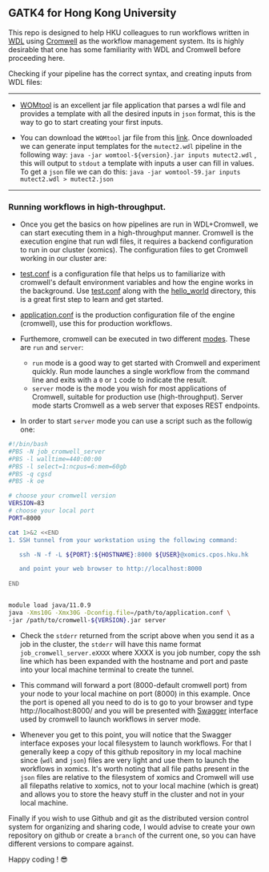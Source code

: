 ##  GATK4 for Hong Kong University
This repo is designed to help HKU colleagues to run workflows written in [WDL](https://github.com/openwdl/wdl/blob/main/versions/1.0/SPEC.md) using [Cromwell](https://cromwell.readthedocs.io/en/stable/) as the workflow management system. Its is highly desirable that one has some familiarity with WDL and Cromwell before proceeding here.


Checking if your pipeline has the correct syntax, and creating inputs from WDL files:

------------
- [WOMtool](https://cromwell.readthedocs.io/en/stable/WOMtool/) is an excellent jar file application that parses a wdl file and provides a template with all the desired inputs in `json` format, this is the way to go to start creating your first inputs.

- You can download the `WOMtool` jar file from this [link](https://github.com/broadinstitute/cromwell/releases/). Once downloaded we can generate input templates for the `mutect2.wdl` pipeline in the following way: `java -jar womtool-${version}.jar inputs mutect2.wdl` , this will output to `stdout` a template with inputs a user can fill in values. To get a `json` file we can do this: `java -jar womtool-59.jar inputs mutect2.wdl > mutect2.json`
------------


### Running workflows in high-throughput.

- Once you get the basics on how pipelines are run in WDL+Cromwell, we can start executing them in a high-throughput manner. Cromwell is the execution engine that run wdl files, it requires a backend configuration to run in our cluster (xomics). The configuration files to get Cromwell working in our cluster are:

- [test.conf](/test.conf) is a configuration file that helps us to familiarize with cromwell's default environment variables and how the engine works in the background. Use [test.conf](/test.conf) along with the [hello_world](/hello_world) directory, this is a great first step to learn and get started.

- [application.conf](/application.conf) is the production configuration file of the engine (cromwell), use this for production workflows.


- Furthemore, cromwell can be executed in two different [modes](https://cromwell.readthedocs.io/en/stable/Modes/). These are `run` and `server`:
    - `run` mode is a good way to get started with Cromwell and experiment quickly. Run mode launches a single workflow from the command line and exits with a `0` or `1` code to indicate the result. 
    - `server` mode is the mode you wish for most applications of Cromwell, suitable for production use (high-throughput). Server mode starts Cromwell as a web server that exposes REST endpoints. 

- In order to start `server` mode you can use a script such as the followig one:

```bash
#!/bin/bash
#PBS -N job_cromwell_server
#PBS -l walltime=440:00:00
#PBS -l select=1:ncpus=6:mem=60gb
#PBS -q cgsd
#PBS -k oe

# choose your cromwell version
VERSION=83
# choose your local port 
PORT=8000

cat 1>&2 <<END
1. SSH tunnel from your workstation using the following command:

   ssh -N -f -L ${PORT}:${HOSTNAME}:8000 ${USER}@xomics.cpos.hku.hk

   and point your web browser to http://localhost:8000
   
END


module load java/11.0.9
java -Xms10G -Xmx30G -Dconfig.file=/path/to/application.conf \
-jar /path/to/cromwell-${VERSION}.jar server
```

- Check the `stderr` returned from the script above when you send it as a job in the cluster, the `stderr` will have this name format `job_cromwell_server.eXXXX` where XXXX is you job number, copy the ssh line which has been expanded with the hostname and port and paste into your local machine terminal to create the tunnel.


- This command will forward a port (8000-default cromwell port) from your node to your local machine on port (8000) in this example. Once the port is opened all you need to do is to go to your browser and type http://localhost:8000/ and you will be presented with [Swagger](https://swagger.io/) interface used by cromwell to launch workflows in server mode.

- Whenever you get to this point, you will notice that the Swagger interface exposes your local filesystem to launch workflows. For that I generally keep a copy of this github repository in my local machine since (`wdl` and `json`) files are very light and use them to launch the workflows in xomics. It's worth noting that all file paths present in the `json` files are relative to the filesystem of xomics and Cromwell will use all filepaths relative to xomics, not to your local machine (which is great) and allows you to store the heavy stuff in the cluster and not in your local machine.

Finally if you wish to use Github and git as the distributed version control system for organizing and sharing code, I would advise to create your own repository on github or create a `branch` of the current one, so you can have different versions to compare against.

Happy coding ! :sunglasses:
